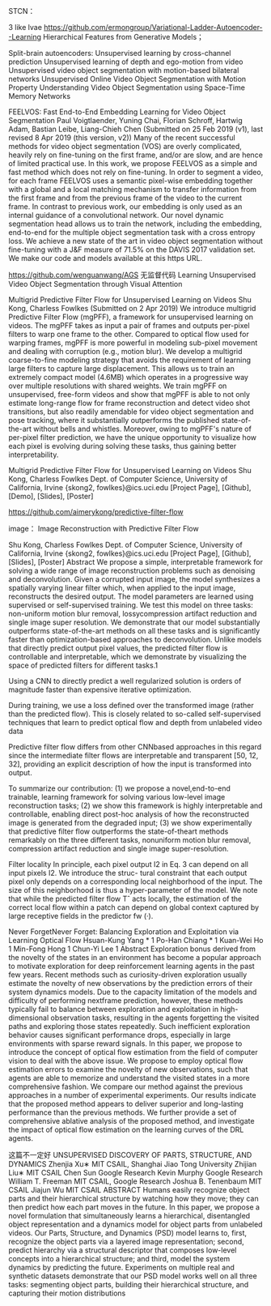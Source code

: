 

STCN：

3 like lvae  https://github.com/ermongroup/Variational-Ladder-Autoencoder--Learning Hierarchical Features from Generative Models；






Split-brain autoencoders: Unsupervised learning by cross-channel prediction
Unsupervised learning of depth and ego-motion from video
Unsupervised video object segmentation with motion-based bilateral networks
Unsupervised Online Video Object Segmentation with Motion Property Understanding
Video Object Segmentation using Space-Time Memory Networks

FEELVOS: Fast End-to-End Embedding Learning for Video Object Segmentation
Paul Voigtlaender, Yuning Chai, Florian Schroff, Hartwig Adam, Bastian Leibe, Liang-Chieh Chen
(Submitted on 25 Feb 2019 (v1), last revised 8 Apr 2019 (this version, v2))
Many of the recent successful methods for video object segmentation (VOS) are overly complicated, heavily rely on fine-tuning on the first frame, and/or are slow, and are hence of limited practical use. In this work, we propose FEELVOS as a simple and fast method which does not rely on fine-tuning. In order to segment a video, for each frame FEELVOS uses a semantic pixel-wise embedding together with a global and a local matching mechanism to transfer information from the first frame and from the previous frame of the video to the current frame. In contrast to previous work, our embedding is only used as an internal guidance of a convolutional network. Our novel dynamic segmentation head allows us to train the network, including the embedding, end-to-end for the multiple object segmentation task with a cross entropy loss. We achieve a new state of the art in video object segmentation without fine-tuning with a J&F measure of 71.5% on the DAVIS 2017 validation set. We make our code and models available at this https URL.




https://github.com/wenguanwang/AGS 无监督代码 Learning Unsupervised Video Object Segmentation through Visual Attention



Multigrid Predictive Filter Flow for Unsupervised Learning on Videos
Shu Kong, Charless Fowlkes
(Submitted on 2 Apr 2019)
We introduce multigrid Predictive Filter Flow (mgPFF), a framework for unsupervised learning on videos. The mgPFF takes as input a pair of frames and outputs per-pixel filters to warp one frame to the other. Compared to optical flow used for warping frames, mgPFF is more powerful in modeling sub-pixel movement and dealing with corruption (e.g., motion blur). We develop a multigrid coarse-to-fine modeling strategy that avoids the requirement of learning large filters to capture large displacement. This allows us to train an extremely compact model (4.6MB) which operates in a progressive way over multiple resolutions with shared weights. We train mgPFF on unsupervised, free-form videos and show that mgPFF is able to not only estimate long-range flow for frame reconstruction and detect video shot transitions, but also readily amendable for video object segmentation and pose tracking, where it substantially outperforms the published state-of-the-art without bells and whistles. Moreover, owing to mgPFF's nature of per-pixel filter prediction, we have the unique opportunity to visualize how each pixel is evolving during solving these tasks, thus gaining better interpretability.

Multigrid Predictive Filter Flow for Unsupervised Learning on Videos
Shu Kong, Charless Fowlkes
Dept. of Computer Science, University of California, Irvine
{skong2, fowlkes}@ics.uci.edu
[Project Page], [Github], [Demo], [Slides], [Poster]

https://github.com/aimerykong/predictive-filter-flow

image：
Image Reconstruction with Predictive Filter Flow


Shu Kong, Charless Fowlkes
Dept. of Computer Science, University of California, Irvine
{skong2, fowlkes}@ics.uci.edu
[Project Page], [Github], [Slides], [Poster]
Abstract
We propose a simple, interpretable framework for solving a wide range of image reconstruction problems such as
denoising and deconvolution. Given a corrupted input image, the model synthesizes a spatially varying linear filter
which, when applied to the input image, reconstructs the
desired output. The model parameters are learned using
supervised or self-supervised training. We test this model
on three tasks: non-uniform motion blur removal, lossycompression artifact reduction and single image super resolution. We demonstrate that our model substantially outperforms state-of-the-art methods on all these tasks and is
significantly faster than optimization-based approaches to
deconvolution. Unlike models that directly predict output
pixel values, the predicted filter flow is controllable and interpretable, which we demonstrate by visualizing the space
of predicted filters for different tasks.1

Using a CNN to directly predict a
well regularized solution is orders of magnitude faster than
expensive iterative optimization.

During training, we use a loss defined
over the transformed image (rather than the predicted flow).
This is closely related to so-called self-supervised techniques that learn to predict optical flow and depth from unlabeled video data

Predictive filter flow differs from other CNNbased approaches in this regard since the intermediate filter
flows are interpretable and transparent [50, 12, 32], providing an explicit description of how the input is transformed
into output. 


To summarize our contribution: (1) we propose a novel,end-to-end trainable, learning framework for solving various low-level image reconstruction tasks; (2) we show this
framework is highly interpretable and controllable, enabling
direct post-hoc analysis of how the reconstructed image is
generated from the degraded input; (3) we show experimentally that predictive filter flow outperforms the state-of-theart methods remarkably on the three different tasks, nonuniform motion blur removal, compression artifact reduction and single image super-resolution.

Filter locality In principle, each pixel output I2 in Eq. 3 can depend on all input pixels I2. We introduce the struc- tural constraint that each output pixel only depends on a corresponding local neighborhood of the input. The size of this neighborhood is thus a hyper-parameter of the model. We note that while the predicted filter flow Tˆ acts locally, the estimation of the correct local flow within a patch can depend on global context captured by large receptive fields in the predictor fw (·).
















Never ForgetNever Forget: Balancing Exploration and Exploitation
via Learning Optical Flow
Hsuan-Kung Yang * 1 Po-Han Chiang * 1 Kuan-Wei Ho 1 Min-Fong Hong 1 Chun-Yi Lee 1
Abstract
Exploration bonus derived from the novelty of the
states in an environment has become a popular
approach to motivate exploration for deep reinforcement learning agents in the past few years.
Recent methods such as curiosity-driven exploration usually estimate the novelty of new observations by the prediction errors of their system
dynamics models. Due to the capacity limitation
of the models and difficulty of performing nextframe prediction, however, these methods typically fail to balance between exploration and exploitation in high-dimensional observation tasks,
resulting in the agents forgetting the visited paths
and exploring those states repeatedly. Such inefficient exploration behavior causes significant
performance drops, especially in large environments with sparse reward signals. In this paper,
we propose to introduce the concept of optical
flow estimation from the field of computer vision
to deal with the above issue. We propose to employ optical flow estimation errors to examine the
novelty of new observations, such that agents are
able to memorize and understand the visited states
in a more comprehensive fashion. We compare
our method against the previous approaches in
a number of experimental experiments. Our results indicate that the proposed method appears
to deliver superior and long-lasting performance
than the previous methods. We further provide
a set of comprehensive ablative analysis of the
proposed method, and investigate the impact of
optical flow estimation on the learning curves of
the DRL agents.







这篇不一定好
UNSUPERVISED DISCOVERY OF
PARTS, STRUCTURE, AND DYNAMICS
Zhenjia Xu∗
MIT CSAIL, Shanghai Jiao Tong University
Zhijian Liu∗
MIT CSAIL
Chen Sun
Google Research
Kevin Murphy
Google Research
William T. Freeman
MIT CSAIL, Google Research
Joshua B. Tenenbaum
MIT CSAIL
Jiajun Wu
MIT CSAIL
ABSTRACT
Humans easily recognize object parts and their hierarchical structure by watching
how they move; they can then predict how each part moves in the future. In this
paper, we propose a novel formulation that simultaneously learns a hierarchical,
disentangled object representation and a dynamics model for object parts from
unlabeled videos. Our Parts, Structure, and Dynamics (PSD) model learns to,
first, recognize the object parts via a layered image representation; second, predict
hierarchy via a structural descriptor that composes low-level concepts into a
hierarchical structure; and third, model the system dynamics by predicting the
future. Experiments on multiple real and synthetic datasets demonstrate that our
PSD model works well on all three tasks: segmenting object parts, building their
hierarchical structure, and capturing their motion distributions








